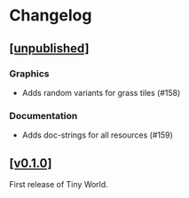# Changelog

## [[unpublished]](https://github.com/mlange-42/tiny-world/compare/v0.1.0...main)

### Graphics

* Adds random variants for grass tiles (#158)

### Documentation

* Adds doc-strings for all resources (#159)

## [[v0.1.0]](https://github.com/mlange-42/tiny-world/tree/v0.1.0)

First release of Tiny World.